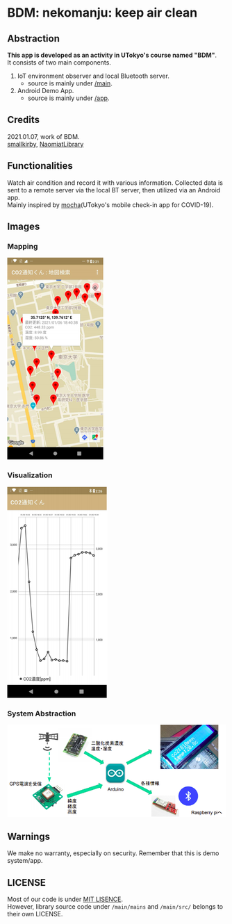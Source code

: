 # BDM: nekomanju: keep air clean

## Abstraction
**This app is developed as an activity in UTokyo's course named "BDM"**.  
It consists of two main components.
1. IoT environment observer and local Bluetooth server.
   - source is mainly under [/main](/main).
2. Android Demo App.
   - source is mainly under [/app](/app).

## Credits
2021.01.07, work of BDM.  
[smallkirby](https://github.com/smallkirby), [NaomiatLibrary](https://github.com/NaomiatLibrary)

## Functionalities
Watch air condition and record it with various information. Collected data is sent to a remote server via the local BT server, then utilized via an Android app.  
Mainly inspired by [mocha](https://mocha.t.u-tokyo.ac.jp/en)(UTokyo's mobile check-in app for COVID-19).

## Images
### Mapping  
![mapping](/img/1.png)

### Visualization
![vis](/img/2.png)

### System Abstraction 
![abs](/img/3.png)

## Warnings
We make no warranty, especially on security. Remember that this is demo system/app.

## LICENSE
Most of our code is under [MIT LISENCE](/LICENSE).  
However, library source code under `/main/mains` and `/main/src/` belongs to their own LICENSE.

